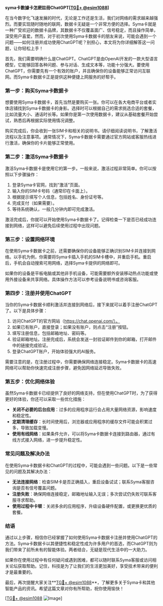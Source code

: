 **syma卡數據卡怎麽註冊ChatGPT[[TG💪+ @esim1088](https://t.me/s/esim1088)]**

在当今数字化飞速发展的时代，无论是工作还是生活，我们对网络的需求越来越强烈。而要实现随时随地的联网，数据卡无疑是一个非常方便的选择。Syma卡就是一种广受欢迎的数据卡品牌，其数据卡不仅覆盖面广、信号稳定，而且操作简单，深受用户喜爱。然而，对于初次使用Syma卡数据卡的朋友来说，可能会遇到一个问题——如何注册并成功使用ChatGPT呢？别担心，本文将为你详细解答这一问题，让你轻松上手！

首先，我们需要明确什么是ChatGPT。ChatGPT是由OpenAI开发的一款大型语言模型，它能够回答各种问题、参与对话、生成文本等，功能十分强大。要使用ChatGPT，你需要先有一个有效的账户，并且确保你的设备能够正常访问互联网。而Syma卡数据卡正是提供这种便捷上网服务的好帮手。

### **第一步：购买Syma卡数据卡**

想要使用Syma卡数据卡，首先当然是要购买一张。你可以在各大电商平台或者实体店铺找到Syma卡数据卡的身影。选择时可以根据自己的需求挑选合适的套餐，比如流量大小、通话时长等。如果你是第一次使用数据卡，建议从基础套餐开始尝试，熟悉后再根据实际使用情况调整。

购买完成后，你会收到一张SIM卡和相关的说明书。请仔细阅读说明书，了解激活流程以及注意事项。通常情况下，Syma卡数据卡需要通过官方网站或客服热线进行激活，确保你的卡片能够正常使用。

### **第二步：激活Syma卡数据卡**

激活Syma卡数据卡是使用它的第一步。一般来说，激活过程非常简单。你可以按照以下步骤操作：

1. 登录Syma卡官网，找到“激活”页面。
2. 输入你的SIM卡号码（通常印在卡面上）。
3. 根据提示填写个人信息，包括姓名、身份证号等。
4. 完成支付（如果需要）。
5. 等待系统确认，一般几分钟内即可完成激活。

激活完成后，你就可以开始使用Syma卡数据卡了。记得检查一下是否已经成功连接到网络，这样可以避免后续使用过程中出现问题。

### **第三步：设置网络环境**

在使用Syma卡数据卡之前，还需要确保你的设备能够正确识别SIM卡并连接到网络。以手机为例，你需要将Syma卡插入手机的SIM卡槽中，并重启手机。重启后，手机会自动搜索可用网络，选择Syma卡提供的网络即可。

如果你的设备是平板电脑或其他非手机设备，可能需要额外安装移动热点功能或使用外接设备来共享网络。具体操作方法可以参考设备说明书或咨询客服。

### **第四步：注册并使用ChatGPT**

当你的Syma卡数据卡顺利激活并连接到网络后，接下来就可以着手注册ChatGPT了。以下是具体步骤：

1. 访问ChatGPT的官方网站（https://chat.openai.com/）。
2. 如果已有账户，直接登录；如果没有账户，则点击“注册”按钮。
3. 填写注册信息，包括邮箱地址、密码等。
4. 验证邮箱地址。注册完成后，系统会发送一封验证邮件到你的邮箱，打开邮件中的链接完成验证。
5. 登录ChatGPT账户，开始体验强大的AI服务。

需要注意的是，在注册过程中，你需要确保网络连接稳定。Syma卡数据卡的高速网络可以帮助你快速完成注册步骤，避免因网络延迟导致失败。

### **第五步：优化网络体验**

虽然Syma卡数据卡已经提供了良好的网络支持，但在使用ChatGPT时，为了获得更好的体验，你还可以采取一些优化措施：

- **关闭不必要的后台应用**：过多的应用程序运行会占用大量网络资源，影响速度和稳定性。
- **定期清理缓存**：长时间使用后，浏览器或应用程序的缓存文件可能会积累过多，导致加载变慢。
- **使用有线网络**：如果条件允许，可以将Syma卡数据卡连接到路由器，通过有线方式接入网络，进一步提升稳定性。

### **常见问题及解决办法**

在使用Syma卡数据卡和ChatGPT的过程中，可能会遇到一些问题。以下是一些常见的问题及其解决办法：

- **无法连接网络**：检查SIM卡是否正确插入，重启设备试试；联系Syma客服咨询是否有信号覆盖问题。
- **注册失败**：确保网络连接稳定，邮箱地址输入无误；多次尝试仍失败可联系客服寻求帮助。
- **使用过程中卡顿**：关闭多余的应用程序，升级设备硬件配置，或更换更优质的套餐。

### **结语**

通过以上步骤，相信你已经掌握了如何使用Syma卡数据卡注册并使用ChatGPT的方法。Syma卡数据卡以其便捷性和稳定性成为许多用户的首选，而ChatGPT则为我们带来了前所未有的智能体验。两者结合，无疑是现代生活中的一大助力。

如果你在使用过程中有任何疑问或遇到困难，都可以随时联系Syma客服或访问相关论坛获取帮助。记住，科技是为了让我们的生活更加美好，享受技术带来的便利才是最重要的。

最后，再次提醒大家关注**[TG💪+ @esim1088](https://t.me/s/esim1088)**，了解更多关于Syma卡和其他智能产品的资讯。希望这篇文章对你有所帮助，祝你使用愉快！

[[TG💪+ @esim1088](https://t.me/s/esim1088) ![Image](https://i.postimg.cc/4NQfJmqS/Snipaste-2025-05-13-00-14-12.png)]